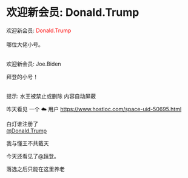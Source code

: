 # 欢迎新会员: Donald.Trump


欢迎新会员: <font color="Red">Donald.Trump</font><br />
<br />
哪位大佬小号。<br />
<br />
<img src="static/image/smiley/yct/014.gif" smilieid="45" border="0" alt="" /> 

欢迎新会员: Joe.Biden

拜登的小号！<br />
<br />
<img src="static/image/smiley/default/lol.gif" smilieid="12" border="0" alt="" /><img src="static/image/smiley/default/lol.gif" smilieid="12" border="0" alt="" /><img src="static/image/smiley/default/lol.gif" smilieid="12" border="0" alt="" />

 提示: 水王被禁止或删除 内容自动屏蔽

昨天看见 一个 ☁️ 用户 https://www.hostloc.com/space-uid-50695.html 

白灯谁注册了<br />
<a href="https://www.hostloc.com/home.php?mod=space&amp;uid=50704" target="_blank">@Donald.Trump</a> 

我与懂王不共戴天<img src="static/image/smiley/default/lol.gif" smilieid="12" border="0" alt="" />

今天还看见了<a href="https://www.hostloc.com/home.php?mod=space&amp;uid=50697" target="_blank">@拜登</a>。

落选之后只能在这里养老

